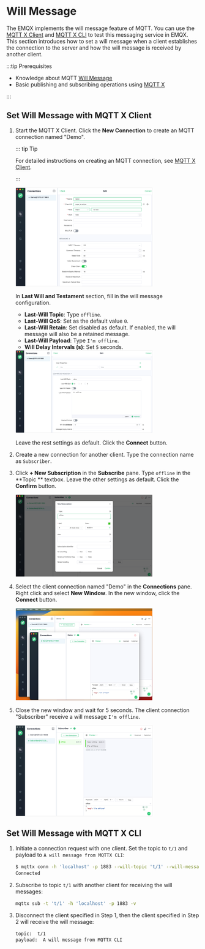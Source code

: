 # Will Message

The EMQX implements the will message feature of MQTT. You can use the [MQTT X Client](https://mqttx.app/) and [MQTT X CLI](https://mqttx.app/cli) to test this messaging service in EMQX. This section introduces how to set a will message when a client establishes the connection to the server and how the will message is received by another client.

:::tip Prerequisites

- Knowledge about MQTT [Will Message](./mqtt-concepts.md/#will-message)
- Basic publishing and subscribing operations using [MQTT X](./mqtt-publish-and-subscribe.md/#mqtt-x)

:::

## Set Will Message with MQTT X Client

1. Start the MQTT X Client. Click the **New Connection** to create an MQTT connection named "Demo".

   ::: tip Tip

   For detailed instructions on creating an MQTT connection, see [MQTT X Client](./publish-and-subscribe.md/#mqtt-x-client).

   :::

   <img src="./assets/Configure-new-connection-general.png" alt="Configure-new-connection-general" style="zoom:35%;" />

   In **Last Will and Testament** section, fill in the will message configuration.

   - **Last-Will Topic**: Type `offline`.
   - **Last-Will QoS**: Set as the default value `0`.
   - **Last-Will Retain**: Set disabled as default. If enabled, the will message will also be a retained message.
   - **Last-Will Payload**: Type `I'm offline`.
   - **Will Delay Intervals (s)**: Set `5` seconds.

   <img src="./assets/Configure-new-connection-will.png" alt="Configure-new-connection-will" style="zoom:35%;" />

   Leave the rest settings as default. Click the **Connect** button.

2. Create a new connection for another client. Type the connection name as `Subscriber`.

3. Click **+ New Subscription** in the **Subscribe** pane. Type `offline` in the **Topic ** textbox. Leave the other settings as default. Click the **Confirm** button.

   <img src="./assets/Subscribe-will-message.png" alt="Subscribe-will-message" style="zoom:35%;" />

4. Select the client connection named "Demo" in the **Connections** pane. Right click and select **New Window**. In the new window, click the **Connect** button. 

   <img src="./assets/Open-new-window.png" alt="Open-new-window" style="zoom:35%;" />

5. Close the new window and wait for 5 seconds. The client connection "Subscriber" receive a will message `I'm offline`.

   <img src="./assets/Receive-will-message.png" alt="Receive-will-message" style="zoom:35%;" />

   

## Set Will Message with MQTT X CLI

1. Initiate a connection request with one client. Set the topic to `t/1` and payload to `A will message from MQTTX CLI`:

   ```bash
   $ mqttx conn -h 'localhost' -p 1883 --will-topic 't/1' --will-message 'A will message from MQTTX CLI'
   Connected
   ```

2. Subscribe to topic `t/1` with another client for receiving the will messages:

   ```bash
   mqttx sub -t 't/1' -h 'localhost' -p 1883 -v
   ```

3. Disconnect the client specified in Step 1, then the client specified in Step 2 will receive the will message:

   ```bash
   topic:  t/1
   payload:  A will message from MQTTX CLI
   ```


